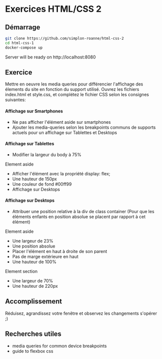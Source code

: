 # Exercices HTML/CSS 2

## Démarrage

```bash
git clone https://github.com/simplon-roanne/html-css-2
cd html-css-1
docker-compose up
```
Server will be ready on http://localhost:8080

## Exercice 
Mettre en oeuvre les media queries pour différencier l'affichage des élements du site en fonction du support utilisé.
Ouvrez les fichiers index.html et style.css, et complétez le fichier CSS selon les consignes suivantes:

#### Affichage sur Smartphones
* Ne pas afficher l'élément aside sur smartphones
* Ajouter les media-queries selon les breakpoints communs de supports actuels pour un affichage sur Tablettes et Desktops

#### Affichage sur Tablettes
* Modifier la largeur du body à 75%

Element aside
* Afficher l'élément avec la propriété display: flex; 
* Une hauteur de 150px
* Une couleur de fond #00ff99
* Affichage sur Desktops

#### Affichage sur Desktops
* Attribuer une position relative à la div de class container (Pour que les éléments enfants en position absolue se placent par rapport à cet élément)

Element aside
* Une largeur de 23%
* Une position absolue
* Placer l'élément en haut à droite de son parent
* Pas de marge extérieure en haut
* Une hauteur de 100%

Element section
* Une largeur de 70%
* Une hauteur de 220px

## Accomplissement
Réduisez, agrandissez votre fenêtre et observez les changements s'opérer ;)

## Recherches utiles
* media queries for common device breakpoints
* guide to flexbox css

